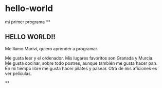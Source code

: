 # hello-world
mi primer programa
**

## HELLO WORLD!!
Me llamo Mariví, quiero aprender a programar.

Me gusta leer y el ordenador.
Mis lugares favoritos son Granada y Murcia.
Me gusta cocinar, sobre todo postres, aunque también me gusta hacer pan.
En mi tiempo libre me gusta hacer pilates y pasear. 
Otra de mis aficiones es ver películas.


**
